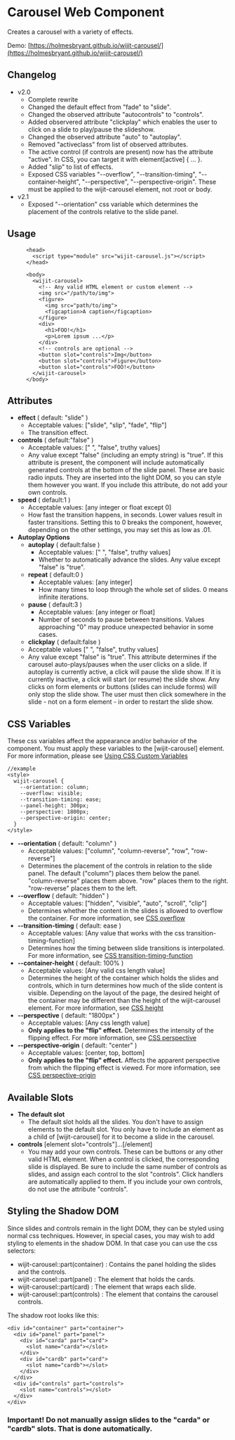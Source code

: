 # Carousel Web Component

Creates a carousel with a variety of effects.

Demo: [https://holmesbryant.github.io/wijit-carousel/](https://holmesbryant.github.io/wijit-carousel/)

## Changelog

- v2.0
    - Complete rewrite
    - Changed the default effect from "fade" to "slide".
    - Changed the observed attribute "autocontrols" to "controls".
    - Added observered attribute "clickplay" which enables the user to click on a slide to play/pause the slideshow.
    - Changed the observed attribute "auto" to "autoplay".
    - Removed "activeclass" from list of observed attributes.
    - The active control (if controls are present) now has the attribute "active". In CSS, you can target it with element[active] { ... }.
    - Added "slip" to list of effects.
    - Exposed CSS variables "--overflow", "--transition-timing", "--container-height", "--perspective", "--perspective-origin". These must be applied to the wijit-carousel element, not :root or body.
- v2.1
    - Exposed "--orientation" css variable which determines the placement of the controls relative to the slide panel.

## Usage

          <head>
            <script type="module" src="wijit-carousel.js"></script>
          </head>

          <body>
            <wijit-carousel>
              <!-- Any valid HTML element or custom element -->
              <img src="/path/to/img">
              <figure>
                <img src="path/to/img">
                <figcaption>A caption</figcaption>
              </figure>
              <div>
                <h1>FOO!</h1>
                <p>Lorem ipsum ...</p>
              </div>
              <!-- controls are optional -->
              <button slot="controls">Img</button>
              <button slot="controls">Figure</button>
              <button slot="controls">FOO!</button>
            </wijit-carousel>
          </body>


## Attributes

* **effect** ( default: "slide" )
    - Acceptable values: ["slide", "slip", "fade", "flip"]
    - The transition effect.
* **controls** ( default:"false" )
    - Acceptable values: [" ", "false", truthy values]
    - Any value except "false" (including an empty string) is "true". If this attribute is present, the component will include automatically generated controls at the bottom of the slide panel. These are basic radio inputs. They are inserted into the light DOM, so you can style them however you want. If you include this attribute, do not add your own controls.
* **speed** ( default:1 )
    - Acceptable values: [any integer or float except 0]
    - How fast the transition happens, in seconds. Lower values result in faster transitions. Setting this to 0 breaks the component, however, depending on the other settings, you may set this as low as .01.
* **Autoplay Options**
    - **autoplay** ( default:false )
        - Acceptable values: [" ", "false", truthy values]
        - Whether to automatically advance the slides. Any value except "false" is "true".
    - **repeat** ( default:0 )
        - Acceptable values: [any integer]
        - How many times to loop through the whole set of slides. 0 means infinite iterations.
    - **pause** ( default:3 )
        - Acceptable values: [any integer or float]
        - Number of seconds to pause between transitions. Values approaching "0" may produce unexpected behavior in some cases.
    - **clickplay** ( default:false )
    - Acceptable values [" ", "false", truthy values]
    - Any value except "false" is "true". This attribute determines if the carousel auto-plays/pauses when the user clicks on a slide. If autoplay is currently active, a click will pause the slide show. If it is currently inactive, a click will start (or resume) the slide show.  Any clicks on form elements or buttons (slides can include forms) will only stop the slide show. The user must then click somewhere in the slide - not on a form element - in order to restart the slide show.

## CSS Variables

These css variables affect the appearance and/or behavior of the component. You must apply these variables to the [wijit-carousel] element. For more information, please see <a href="https://developer.mozilla.org/en-US/docs/Web/CSS/Using_CSS_custom_properties" target="_blank">Using CSS Custom Variables</a>

    //example
    <style>
      wijit-carousel {
        --orientation: column;
        --overflow: visible;
        --transition-timing: ease;
        --panel-height: 300px;
        --perspective: 1800px;
        --perspective-origin: center;
      }
    </style>

* **--orientation** ( default: "column" )
    - Acceptable values: ["column", "column-reverse", "row", "row-reverse"]
    - Determines the placement of the controls in relation to the slide panel. The default ("column") places them below the panel. "column-reverse" places them above. "row" places them to the right. "row-reverse" places them to the left.
* **--overflow** ( default: "hidden" )
    - Acceptable values: ["hidden", "visible", "auto", "scroll", "clip"]
    - Determines whether the content in the slides is allowed to overflow the container. For more information, see <a href="https://developer.mozilla.org/en-US/docs/Web/CSS/overflow" target="_blank">CSS overflow</a>
* **--transition-timing** ( default: ease )
    - Acceptable values: [Any value that works with the css transition-timing-function]
    - Determines how the timing between slide transitions is interpolated. For more information, see <a href="https://developer.mozilla.org/en-US/docs/Web/CSS/transition-timing-function" target="_blank">CSS transition-timing-function</a>
* **--container-height** ( default: 100% )
    - Acceptable values: [Any valid css length value]
    - Determines the height of the container which holds the slides and controls, which in turn determines how much of the slide content is visible. Depending on the layout of the page, the desired height of the container may be different than the height of the wijit-carousel element. For more information, see <a href="https://developer.mozilla.org/en-US/docs/Web/CSS/height" target="_blank">CSS height</a>
* **--perspective** ( default: "1800px" )
    - Acceptable values: [Any css length value]
    - **Only applies to the "flip" effect.** Determines the intensity of the flipping effect. For more information, see <a href="https://developer.mozilla.org/en-US/docs/Web/CSS/perspective" target="_blank">CSS perspective</a>
* **--perspective-origin** ( default: "center" )
    - Acceptable values: [center, top, bottom]
    - **Only applies to the "flip" effect.** Affects the apparent perspective from which the flipping effect is viewed. For more information, see <a href="https://developer.mozilla.org/en-US/docs/Web/CSS/perspective-origin" target="_blank">CSS perspective-origin</a>

## Available Slots

- **The default slot**
    - The default slot holds all the slides. You don't have to assign elements to the default slot. You only have to include an element as a child of [wijit-carousel] for it to become a slide in the carousel.
- **controls** [element slot="controls"]...[/element]
    - You may add your own controls. These can be buttons or any other valid HTML element. When a control is clicked, the corresponding slide is displayed. Be sure to include the same number of controls as slides, and assign each control to the slot "controls". Click handlers are automatically applied to them. If you include your own controls, do not use the attribute "controls".

## Styling the Shadow DOM

Since slides and controls remain in the light DOM, they can be styled using normal css techniques. However, in special cases, you may wish to add styling to elements in the shadow DOM. In that case you can use the css selectors:

*   wijit-carousel::part(container) : Contains the panel holding the slides and the controls.
*   wijit-carousel::part(panel) : The element that holds the cards.
*   wijit-carousel::part(card) : The element that wraps each slide.
*   wijit-carousel::part(controls) : The element that contains the carousel controls.


The shadow root looks like this:

    <div id="container" part="container">
      <div id="panel" part="panel">
        <div id="carda" part="card">
          <slot name="carda"></slot>
        </div>
        <div id="cardb" part="card">
          <slot name="cardb"></slot>
        </div>
      </div>
      <div id="controls" part="controls">
        <slot name="controls"></slot>
      </div>
    </div>


### Important! Do not manually assign slides to the "carda" or "cardb" slots. That is done automatically.
